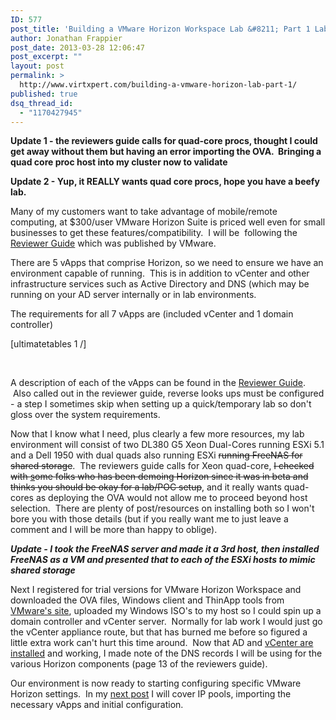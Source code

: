 ```yaml
---
ID: 577
post_title: 'Building a VMware Horizon Workspace Lab &#8211; Part 1 Lab Basics [Updated]'
author: Jonathan Frappier
post_date: 2013-03-28 12:06:47
post_excerpt: ""
layout: post
permalink: >
  http://www.virtxpert.com/building-a-vmware-horizon-lab-part-1/
published: true
dsq_thread_id:
  - "1170427945"
---
```

**Update 1 - the reviewers guide calls for quad-core procs, thought I could get away without them but having an error importing the OVA.  Bringing a quad core proc host into my cluster now to validate**

**Update 2 - Yup, it REALLY wants quad core procs, hope you have a beefy lab.**

Many of my customers want to take advantage of mobile/remote computing, at $300/user VMware Horizon Suite is priced well even for small businesses to get these features/compatibility.  I will be  following the <a href="http://www.vmware.com/files/pdf/techpaper/vmware-horizon-workspace-reviewers-guide.pdf" target="_blank">Reviewer Guide</a> which was published by VMware.

There are 5 vApps that comprise Horizon, so we need to ensure we have an environment capable of running.  This is in addition to vCenter and other infrastructure services such as Active Directory and DNS (which may be running on your AD server internally or in lab environments.

The requirements for all 7 vApps are (included vCenter and 1 domain controller)

[ultimatetables 1 /]

&nbsp;

A description of each of the vApps can be found in the <a href="http://www.vmware.com/files/pdf/techpaper/vmware-horizon-workspace-reviewers-guide.pdf" target="_blank">Reviewer Guide</a>.  Also called out in the reviewer guide, reverse looks ups must be configured - a step I sometimes skip when setting up a quick/temporary lab so don't gloss over the system requirements.

Now that I know what I need, plus clearly a few more resources, my lab environment will consist of two DL380 G5 Xeon Dual-Cores running ESXi 5.1 and a Dell 1950 with dual quads also running ESXi <del>running FreeNAS for shared storage</del>.  The reviewers guide calls for Xeon quad-core, <del>I checked with <a href="https://twitter.com/joshuatownsend" target="_blank">s</a>ome folks who has been demoing Horizon since it was in beta and thinks you should be okay for a lab/POC setup</del>, and it really wants quad-cores as deploying the OVA would not allow me to proceed beyond host selection.  There are plenty of post/resources on installing both so I won't bore you with those details (but if you really want me to just leave a comment and I will be more than happy to oblige).

<em>**Update - I took the FreeNAS server and made it a 3rd host, then installed FreeNAS as a VM and presented that to each of the ESXi hosts to mimic shared storage**</em>

Next I registered for trial versions for VMware Horizon Workspace and downloaded the OVA files, Windows client and ThinApp tools from <a href="https://my.vmware.com/web/vmware/info/slug/desktop_end_user_computing/vmware_horizon_workspace/1_0" target="_blank">VMware's site</a>, uploaded my Windows ISO's to my host so I could spin up a domain controller and vCenter server.  Normally for lab work I would just go the vCenter appliance route, but that has burned me before so figured a little extra work can't hurt this time around.  Now that AD and <a href="http://www.virtxpert.com/vmware-vcenter-sso-5-1-installation/" target="_blank">vCenter are installed</a> and working, I made note of the DNS records I will be using for the various Horizon components (page 13 of the reviewers guide).

Our environment is now ready to starting configuring specific VMware Horizon settings.  In my <a href="http://www.virtxpert.com/building-a-vmware-horizon-workspace-lab-part-2/" target="_blank">next post</a> I will cover IP pools, importing the necessary vApps and initial configuration.